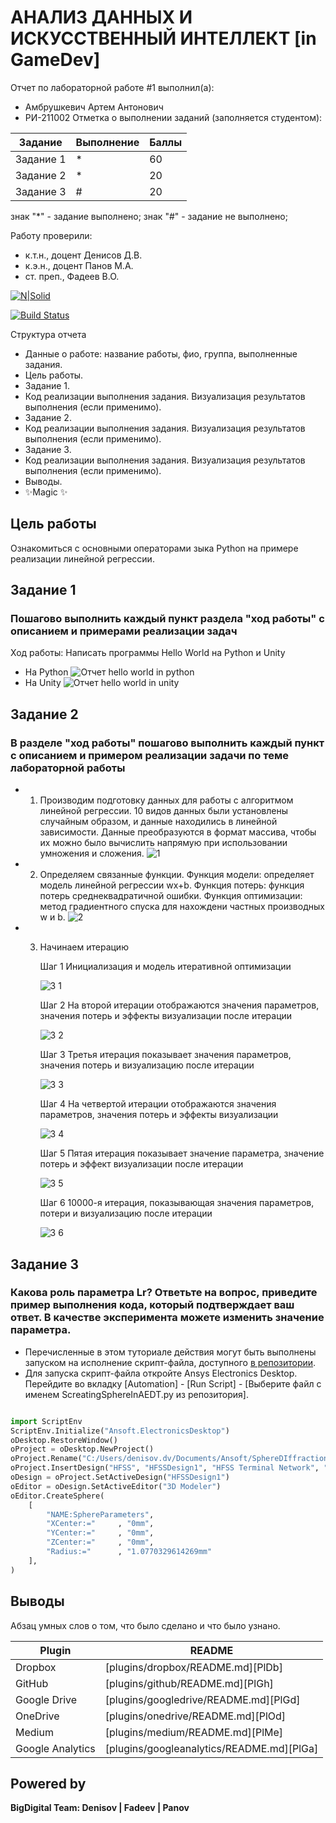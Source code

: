# АНАЛИЗ ДАННЫХ И ИСКУССТВЕННЫЙ ИНТЕЛЛЕКТ [in GameDev]
Отчет по лабораторной работе #1 выполнил(а):
- Амбрушкевич Артем Антонович
- РИ-211002
Отметка о выполнении заданий (заполняется студентом):

| Задание | Выполнение | Баллы |
| ------ | ------ | ------ |
| Задание 1 | * | 60 |
| Задание 2 | * | 20 |
| Задание 3 | # | 20 |

знак "*" - задание выполнено; знак "#" - задание не выполнено;

Работу проверили:
- к.т.н., доцент Денисов Д.В.
- к.э.н., доцент Панов М.А.
- ст. преп., Фадеев В.О.

[![N|Solid](https://cldup.com/dTxpPi9lDf.thumb.png)](https://nodesource.com/products/nsolid)

[![Build Status](https://travis-ci.org/joemccann/dillinger.svg?branch=master)](https://travis-ci.org/joemccann/dillinger)

Структура отчета

- Данные о работе: название работы, фио, группа, выполненные задания.
- Цель работы.
- Задание 1.
- Код реализации выполнения задания. Визуализация результатов выполнения (если применимо).
- Задание 2.
- Код реализации выполнения задания. Визуализация результатов выполнения (если применимо).
- Задание 3.
- Код реализации выполнения задания. Визуализация результатов выполнения (если применимо).
- Выводы.
- ✨Magic ✨

## Цель работы
Ознакомиться с основными операторами зыка Python на примере реализации линейной регрессии.

## Задание 1
### Пошагово выполнить каждый пункт раздела "ход работы" с описанием и примерами реализации задач
Ход работы:
Написать программы Hello World на Python и Unity
- На Python
![Отчет hello world in python](https://user-images.githubusercontent.com/97295011/190987455-a064be6b-3d9a-4785-a75b-9ad9bf680b3e.jpg)
- На Unity
![Отчет hello world in unity](https://user-images.githubusercontent.com/97295011/190987514-37308dae-6700-42c5-80ed-062496f1e8a1.jpg)



## Задание 2
### В разделе "ход работы" пошагово выполнить каждый пункт с описанием и примером реализации задачи по теме лабораторной работы
- 1. Производим подготовку данных для работы с алгоритмом линейной регрессии. 10 видов данных были установлены случайным образом, и данные находились в линейной зависимости. Данные преобразуются в формат массива, чтобы их можно было вычислить напрямую при использовании умножения и сложения.
![1](https://user-images.githubusercontent.com/97295011/190991378-2953d397-9561-42e5-858e-72723fde6670.JPG)

- 2. Определяем связанные функции. Функция модели: определяет модель линейной регрессии wx+b. Функция потерь: функция потерь среднеквадратичной ошибки. Функция оптимизации: метод градиентного спуска для нахождени частных производных w и b.
![2](https://user-images.githubusercontent.com/97295011/190991975-2fbba71b-f569-463a-a783-cb9ca5f8701e.JPG)

- 3. Начинаем итерацию

     Шаг 1 Инициализация и модель итеративной оптимизации
     
     ![3 1](https://user-images.githubusercontent.com/97295011/190993809-ba0ca821-e67d-4745-a0b5-6c0404e79d6d.JPG)
     
     Шаг 2 На второй итерации отображаются значения  параметров, значения потерь и эффекты визуализации после итерации
     
     ![3 2](https://user-images.githubusercontent.com/97295011/190994146-509c0933-f210-4f78-81d3-45d1d1b83314.JPG)
     
     Шаг 3 Третья итерация показывает значения  параметров, значения потерь и визуализацию после итерации
     
     ![3 3](https://user-images.githubusercontent.com/97295011/190994371-8aca5803-ad2f-4caf-a114-6fa97c30e58e.JPG)
     
     Шаг 4 На четвертой итерации отображаются значения параметров, значения потерь и эффекты визуализации
     
     ![3 4](https://user-images.githubusercontent.com/97295011/190994535-94e5afad-78e7-414b-b1ba-cc459032845c.JPG)
     
     Шаг 5 Пятая итерация показывает значение параметра, значение потерь и эффект визуализации после итерации
     
     ![3 5](https://user-images.githubusercontent.com/97295011/190994628-a1f50f44-6558-493e-a267-8475c9578eb1.JPG)
     
     Шаг 6 10000-я итерация, показывающая значения параметров, потери и визуализацию после итерации
     
     ![3 6](https://user-images.githubusercontent.com/97295011/190994729-5baab077-554c-430f-aad8-88089008a2d9.JPG)
     

## Задание 3
### Какова роль параметра Lr? Ответьте на вопрос, приведите пример выполнения кода, который подтверждает ваш ответ. В качестве эксперимента можете изменить значение параметра.

- Перечисленные в этом туториале действия могут быть выполнены запуском на исполнение скрипт-файла, доступного [в репозитории](https://github.com/Den1sovDm1triy/hfss-scripting/blob/main/ScreatingSphereInAEDT.py).
- Для запуска скрипт-файла откройте Ansys Electronics Desktop. Перейдите во вкладку [Automation] - [Run Script] - [Выберите файл с именем ScreatingSphereInAEDT.py из репозитория].

```py

import ScriptEnv
ScriptEnv.Initialize("Ansoft.ElectronicsDesktop")
oDesktop.RestoreWindow()
oProject = oDesktop.NewProject()
oProject.Rename("C:/Users/denisov.dv/Documents/Ansoft/SphereDIffraction.aedt", True)
oProject.InsertDesign("HFSS", "HFSSDesign1", "HFSS Terminal Network", "")
oDesign = oProject.SetActiveDesign("HFSSDesign1")
oEditor = oDesign.SetActiveEditor("3D Modeler")
oEditor.CreateSphere(
	[
		"NAME:SphereParameters",
		"XCenter:="		, "0mm",
		"YCenter:="		, "0mm",
		"ZCenter:="		, "0mm",
		"Radius:="		, "1.0770329614269mm"
	], 
)

```

## Выводы

Абзац умных слов о том, что было сделано и что было узнано.

| Plugin | README |
| ------ | ------ |
| Dropbox | [plugins/dropbox/README.md][PlDb] |
| GitHub | [plugins/github/README.md][PlGh] |
| Google Drive | [plugins/googledrive/README.md][PlGd] |
| OneDrive | [plugins/onedrive/README.md][PlOd] |
| Medium | [plugins/medium/README.md][PlMe] |
| Google Analytics | [plugins/googleanalytics/README.md][PlGa] |

## Powered by

**BigDigital Team: Denisov | Fadeev | Panov**
